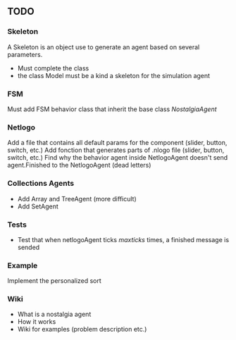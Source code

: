 ## TODO

### Skeleton
A Skeleton is an object use to generate an agent based on several parameters.  
- Must complete the class
- the class Model must be a kind a skeleton for the simulation agent

### FSM

Must add FSM behavior class that inherit the base class *NostalgiaAgent*

### Netlogo

Add a file that contains all default params for the component (slider, button, switch, etc.)
Add fonction that generates parts of .nlogo file (slider, button, switch, etc.)
Find why the behavior agent inside NetlogoAgent doesn't send agent.Finished to the NetlogoAgent (dead letters)

### Collections Agents
- Add Array and TreeAgent (more difficult)  
- Add SetAgent  

### Tests
- Test that when netlogoAgent ticks *maxticks* times, a finished message is sended


### Example

Implement the personalized sort

### Wiki
- What is a nostalgia agent
- How it works
- Wiki for examples (problem description etc.)
